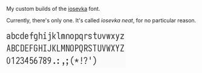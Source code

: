 My custom builds of the [iosevka](https://typeof.net/Iosevka/) font.

Currently, there's only one.
It's called _iosevka neat_, for no particular reason.

![A screenshot of iosevka neat](screenshot.png)
